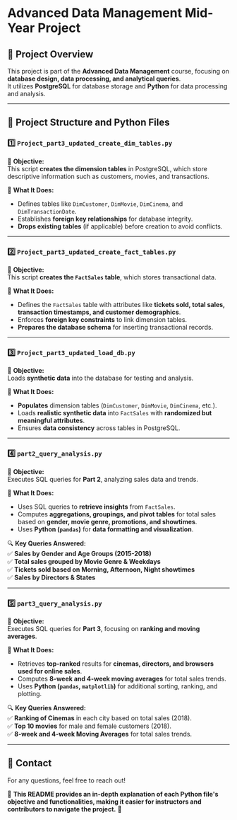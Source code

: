 # Advanced Data Management Mid-Year Project

## 📌 Project Overview
This project is part of the **Advanced Data Management** course, focusing on **database design, data processing, and analytical queries**.  
It utilizes **PostgreSQL** for database storage and **Python** for data processing and analysis.

---

## 📂 Project Structure and Python Files

### **1️⃣ `Project_part3_updated_create_dim_tables.py`**
📌 **Objective:**  
This script **creates the dimension tables** in PostgreSQL, which store descriptive information such as customers, movies, and transactions.

🔹 **What It Does:**  
- Defines tables like `DimCustomer`, `DimMovie`, `DimCinema`, and `DimTransactionDate`.
- Establishes **foreign key relationships** for database integrity.
- **Drops existing tables** (if applicable) before creation to avoid conflicts.

---

### **2️⃣ `Project_part3_updated_create_fact_tables.py`**
📌 **Objective:**  
This script **creates the `FactSales` table**, which stores transactional data.

🔹 **What It Does:**  
- Defines the `FactSales` table with attributes like **tickets sold, total sales, transaction timestamps, and customer demographics**.
- Enforces **foreign key constraints** to link dimension tables.
- **Prepares the database schema** for inserting transactional records.

---

### **3️⃣ `Project_part3_updated_load_db.py`**
📌 **Objective:**  
Loads **synthetic data** into the database for testing and analysis.

🔹 **What It Does:**  
- **Populates** dimension tables (`DimCustomer`, `DimMovie`, `DimCinema`, etc.).
- Loads **realistic synthetic data** into `FactSales` with **randomized but meaningful attributes**.
- Ensures **data consistency** across tables in PostgreSQL.

---

### **4️⃣ `part2_query_analysis.py`**
📌 **Objective:**  
Executes SQL queries for **Part 2**, analyzing sales data and trends.

🔹 **What It Does:**  
- Uses SQL queries to **retrieve insights** from `FactSales`.
- Computes **aggregations, groupings, and pivot tables** for total sales based on **gender, movie genre, promotions, and showtimes**.
- Uses **Python (`pandas`)** for **data formatting and visualization**.

🔍 **Key Queries Answered:**  
✅ **Sales by Gender and Age Groups (2015-2018)**  
✅ **Total sales grouped by Movie Genre & Weekdays**  
✅ **Tickets sold based on Morning, Afternoon, Night showtimes**  
✅ **Sales by Directors & States**  

---

### **5️⃣ `part3_query_analysis.py`**
📌 **Objective:**  
Executes SQL queries for **Part 3**, focusing on **ranking and moving averages**.

🔹 **What It Does:**  
- Retrieves **top-ranked** results for **cinemas, directors, and browsers used for online sales**.
- Computes **8-week and 4-week moving averages** for total sales trends.
- Uses **Python (`pandas`, `matplotlib`)** for additional sorting, ranking, and plotting.

🔍 **Key Queries Answered:**  
✅ **Ranking of Cinemas** in each city based on total sales (2018).  
✅ **Top 10 movies** for male and female customers (2018).  
✅ **8-week and 4-week Moving Averages** for total sales trends.  

---

## 📧 Contact
For any questions, feel free to reach out!  

🚀 **This README provides an in-depth explanation of each Python file's objective and functionalities, making it easier for instructors and contributors to navigate the project.** 🚀  

